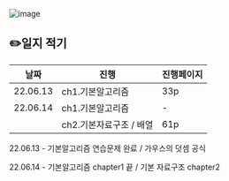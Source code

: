 ![image](https://user-images.githubusercontent.com/103364805/173295301-55940057-b32a-4c07-a6bf-be88de6d34cc.png)

## ✏️일지 적기

| 날짜 | 진행 | 진행페이지 |
| --- | --- | --- |
| 22.06.13 | ch1.기본알고리즘 | 33p |
| 22.06.14 | ch1.기본알고리즘 | - |
|  | ch2.기본자료구조 / 배열 |  61p |

22.06.13 - 기본알고리즘 연습문제 완료 / 가우스의 덧셈 공식

22.06.14 - 기본알고리즘 chapter1 끝 / 기본 자료구조 chapter2  

